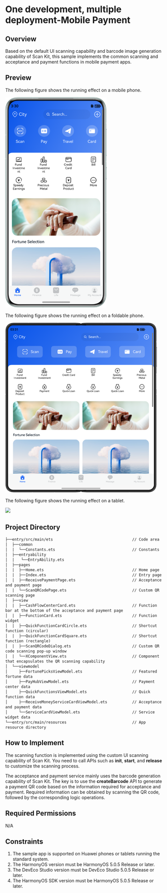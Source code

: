 # One development, multiple deployment-Mobile Payment

## Overview

Based on the default UI scanning capability and barcode image generation capability of Scan Kit, this sample implements the common scanning and acceptance and payment functions in mobile payment apps.

## Preview
The following figure shows the running effect on a mobile phone.

<img src="screenshots/device/phone_EN.png" width="320"/>

The following figure shows the running effect on a foldable phone.

<img src="screenshots/device/foldable_EN.png" width="480"/>

The following figure shows the running effect on a tablet.

<img src="screenshots/device/tablet_EN.png" width="800"/>


## Project Directory

```
├──entry/src/main/ets                                   // Code area
│  ├──common
│  |  └──Constants.ets                                  // Constants
│  ├──entryability
│  |   └──EntryAbility.ets
│  ├──pages
│  |  ├──Home.ets                                       // Home page
│  |  ├──Index.ets                                      // Entry page
│  |  ├──ReceivePaymentPage.ets                         // Acceptance and payment page
│  |  └──ScanQRCodePage.ets                             // Custom QR scanning page
│  ├──view
│  |  ├──CashFlowCenterCard.ets                         // Function bar at the bottom of the acceptance and payment page
│  |  ├──FunctionCard.ets                               // Function widget
│  |  ├──QuickFunctionCardCircle.ets                    // Shortcut function (circular)
│  |  ├──QuickFunctionCardSquare.ets                    // Shortcut function (rectangle)
│  |  ├──ScanQRCodeDialog.ets                           // Custom QR code scanning pop-up window
│  |  └──XComponentView.ets                             // Component that encapsulates the QR scanning capability
│  └──viewmodel
│     ├──FortunePicksViewModel.ets                      // Featured fortune data
│     ├──PayHubViewModel.ets                            // Payment center data
│     ├──QuickFunctionsViewModel.ets                    // Quick function data
│     ├──ReceiveMoneyServiceCardViewModel.ets           // Acceptance and payment data
│     └──ServiceCardViewModel.ets                       // Service widget data
└──entry/src/main/resources                             // App resource directory
```

## How to Implement
The scanning function is implemented using the custom UI scanning capability of Scan Kit. You need to call APIs such as **init**, **start**, and **release** to customize the scanning process.

The acceptance and payment service mainly uses the barcode generation capability of Scan Kit. The key is to use the **createBarcode** API to generate a payment QR code based on the information required for acceptance and payment. Required information can be obtained by scanning the QR code, followed by the corresponding logic operations.

## Required Permissions

N/A

## Constraints

1. The sample app is supported on Huawei phones or tablets running the standard system.
2. The HarmonyOS version must be HarmonyOS 5.0.5 Release or later.
3. The DevEco Studio version must be DevEco Studio 5.0.5 Release or later.
4. The HarmonyOS SDK version must be HarmonyOS 5.0.5 Release or later.
